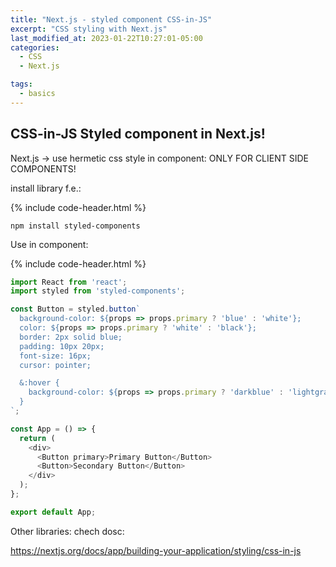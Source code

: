 ```yaml
---
title: "Next.js - styled component CSS-in-JS"
excerpt: "CSS styling with Next.js"
last_modified_at: 2023-01-22T10:27:01-05:00
categories:
  - CSS
  - Next.js

tags: 
  - basics
---
```


<!-- short introduction -->
## CSS-in-JS Styled component in Next.js!

Next.js -> use hermetic css style in component:
ONLY FOR CLIENT SIDE COMPONENTS!

install library f.e.:


{% include code-header.html %}
```
npm install styled-components
```

Use in component:

{% include code-header.html %}
```js
import React from 'react';
import styled from 'styled-components';

const Button = styled.button`
  background-color: ${props => props.primary ? 'blue' : 'white'};
  color: ${props => props.primary ? 'white' : 'black'};
  border: 2px solid blue;
  padding: 10px 20px;
  font-size: 16px;
  cursor: pointer;

  &:hover {
    background-color: ${props => props.primary ? 'darkblue' : 'lightgray'};
  }
`;

const App = () => {
  return (
    <div>
      <Button primary>Primary Button</Button>
      <Button>Secondary Button</Button>
    </div>
  );
};

export default App;
```

Other libraries:
 chech dosc:

 https://nextjs.org/docs/app/building-your-application/styling/css-in-js

 


